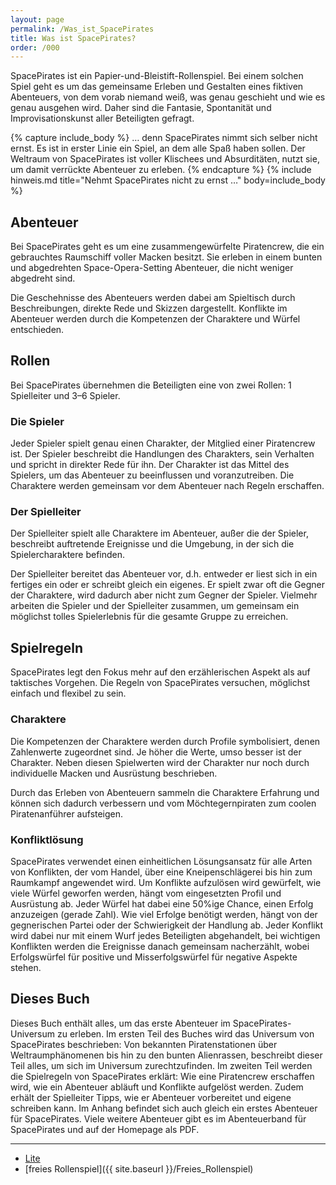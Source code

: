 ```yaml
---
layout: page
permalink: /Was_ist_SpacePirates
title: Was ist SpacePirates?
order: /000
---
```




SpacePirates ist ein Papier-und-Bleistift-Rollenspiel. Bei einem solchen Spiel geht es um das gemeinsame Erleben und Gestalten eines fiktiven Abenteuers, von dem vorab niemand weiß, was genau geschieht und wie es genau ausgehen wird. Daher sind die Fantasie, Spontanität und Improvisationskunst aller Beteiligten gefragt.

{% capture include_body %}
… denn SpacePirates nimmt sich selber nicht ernst. Es ist in erster Linie ein Spiel, an dem alle Spaß haben sollen. Der Weltraum von SpacePirates ist voller Klischees und Absurditäten, nutzt sie, um damit verrückte Abenteuer zu erleben.
{% endcapture %}
{% include hinweis.md title="Nehmt SpacePirates nicht zu ernst …" body=include_body %}

## Abenteuer

Bei SpacePirates geht es um eine zusammengewürfelte Piratencrew, die ein gebrauchtes Raumschiff voller Macken besitzt. Sie erleben in einem bunten und abgedrehten Space-Opera-Setting Abenteuer, die nicht weniger abgedreht sind.

Die Geschehnisse des Abenteuers werden dabei am Spieltisch durch Beschreibungen, direkte Rede und Skizzen dargestellt. Konflikte im Abenteuer werden durch die Kompetenzen der Charaktere und Würfel entschieden.

## Rollen

Bei SpacePirates übernehmen die Beteiligten eine von zwei Rollen: 1 Spielleiter und 3–6 Spieler.

### Die Spieler

Jeder Spieler spielt genau einen Charakter, der Mitglied einer Piratencrew ist. Der Spieler beschreibt die Handlungen des Charakters, sein Verhalten und spricht in direkter Rede für ihn. Der Charakter ist das Mittel des Spielers, um das Abenteuer zu beeinflussen und voranzutreiben. Die Charaktere werden gemeinsam vor dem Abenteuer nach Regeln erschaffen.

### Der Spielleiter

Der Spielleiter spielt alle Charaktere im Abenteuer, außer die der Spieler, beschreibt auftretende Ereignisse und die Umgebung, in der sich die Spielercharaktere befinden.

Der Spielleiter bereitet das Abenteuer vor, d.h. entweder er liest sich in ein fertiges ein oder er schreibt gleich ein eigenes. Er spielt zwar oft die Gegner der Charaktere, wird dadurch aber nicht zum Gegner der Spieler. Vielmehr arbeiten die Spieler und der Spielleiter zusammen, um gemeinsam ein möglichst tolles Spielerlebnis für die gesamte Gruppe zu erreichen.

## Spielregeln

SpacePirates legt den Fokus mehr auf den erzählerischen Aspekt als auf taktisches Vorgehen. Die Regeln von SpacePirates versuchen, möglichst einfach und flexibel zu sein.

### Charaktere

Die Kompetenzen der Charaktere werden durch Profile symbolisiert, denen Zahlenwerte zugeordnet sind. Je höher die Werte, umso besser ist der Charakter. Neben diesen Spielwerten wird der Charakter nur noch durch individuelle Macken und Ausrüstung beschrieben.

Durch das Erleben von Abenteuern sammeln die Charaktere Erfahrung und können sich dadurch verbessern und vom Möchtegernpiraten zum coolen Piratenanführer aufsteigen.

### Konfliktlösung

SpacePirates verwendet einen einheitlichen Lösungsansatz für alle Arten von Konflikten, der vom Handel, über eine Kneipenschlägerei bis hin zum Raumkampf angewendet wird. Um Konflikte aufzulösen wird gewürfelt, wie viele Würfel geworfen werden, hängt vom eingesetzten Profil und Ausrüstung ab. Jeder Würfel hat dabei eine 50%ige Chance, einen Erfolg anzuzeigen (gerade Zahl). Wie viel Erfolge benötigt werden, hängt von der gegnerischen Partei oder der Schwierigkeit der Handlung ab. Jeder Konflikt wird dabei nur mit einem Wurf jedes Beteiligten abgehandelt, bei wichtigen Konflikten werden die Ereignisse danach gemeinsam nacherzählt, wobei Erfolgswürfel für positive und Misserfolgswürfel für negative Aspekte stehen.

## Dieses Buch

Dieses Buch enthält alles, um das erste Abenteuer im SpacePirates-Universum zu erleben. Im ersten Teil des Buches wird das Universum von SpacePirates beschrieben: Von bekannten Piratenstationen über Weltraumphänomenen bis hin zu den bunten Alienrassen, beschreibt dieser Teil alles, um sich im Universum zurechtzufinden. Im zweiten Teil werden die Spielregeln von SpacePirates erklärt: Wie eine Piratencrew erschaffen wird, wie ein Abenteuer abläuft und Konflikte aufgelöst werden. Zudem erhält der Spielleiter Tipps, wie er Abenteuer vorbereitet und eigene schreiben kann. Im Anhang befindet sich auch gleich ein erstes Abenteuer für SpacePirates. Viele weitere Abenteuer gibt es im Abenteuerband für SpacePirates und auf der Homepage als PDF.

***

- [Lite](https://lite.jcgames.de)
- [freies Rollenspiel]({{ site.baseurl }}/Freies_Rollenspiel)
